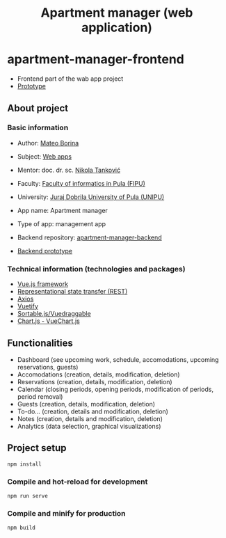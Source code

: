 <h1 align="center"><b>Apartment manager (web application)</b></h1>



# apartment-manager-frontend

- Frontend part of the wab app project
- [Prototype](https://github.com/b0rke-mborina/apartment-manager-frontend/tree/prototype)



## About project


### Basic information

- Author: [Mateo Borina](https://github.com/b0rke-mborina)
- Subject: [Web apps](http://ntankovic.unipu.hr/wa)
- Mentor: doc. dr. sc. [Nikola Tanković](http://ntankovic.unipu.hr)
- Faculty: [Faculty of informatics in Pula (FIPU)](https://fipu.unipu.hr/)
- University: [Juraj Dobrila University of Pula (UNIPU)](https://www.unipu.hr/)

- App name: Apartment manager
- Type of app: management app

- Backend repository: [apartment-manager-backend](https://github.com/b0rke-mborina/apartment-manager-backend)
- [Backend prototype](https://github.com/b0rke-mborina/apartment-manager-backend/tree/prototype)


### Technical information (technologies and packages)

- [Vue.js framework](https://vuejs.org/)
- [Representational state transfer (REST)](https://en.wikipedia.org/wiki/Representational_state_transfer)
- [Axios](https://www.npmjs.com/package//axios)
- [Vuetify](https://vuetifyjs.com/en/)
- [Sortable.js/Vuedraggable](https://github.com/SortableJS/Vue.Draggable)
- [Chart.js - VueChart.js](https://github.com/apertureless/vue-chartjs)



## Functionalities

- Dashboard (see upcoming work, schedule, accomodations, upcoming reservations, guests)
- Accomodations (creation, details, modification, deletion)
- Reservations (creation, details, modification, deletion)
- Calendar (closing periods, opening periods, modification of periods, period removal)
- Guests (creation, details, modification, deletion)
- To-do... (creation, details and modification, deletion)
- Notes (creation, details and modification, deletion)
- Analytics (data selection, graphical visualizations)



## Project setup
```
npm install
```


### Compile and hot-reload for development
```
npm run serve
```


### Compile and minify for production
```
npm build
```
